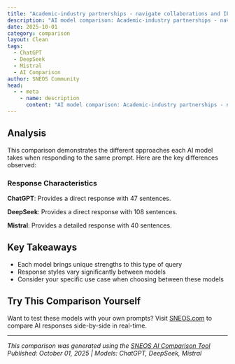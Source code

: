 ```yaml
---
title: "Academic-industry partnerships - navigate collaborations and IP"
description: "AI model comparison: Academic-industry partnerships - navigate collaborations and IP..."
date: 2025-10-01
category: comparison
layout: Clean
tags:
  - ChatGPT
  - DeepSeek
  - Mistral
  - AI Comparison
author: SNEOS Community
head:
  - - meta
    - name: description
      content: "AI model comparison: Academic-industry partnerships - navigate collaborations and IP..."
---
```


<ChatComparison
  title="Academic-industry partnerships - navigate collaborations and IP"
  prompt="Academic-industry partnerships - navigate collaborations and IP"
  :responses='{
    "ChatGPT": "Navigating collaborations and intellectual property (IP) in academic-industry partnerships requires careful planning, clear communication, and well-defined agreements to ensure mutual benefit while protecting interests. Below are key considerations and best practices to effectively manage such partnerships:\n\n### 1. Understand the Objectives and Expectations\n- **Academic Objectives:** Typically include advancing knowledge, publishing research, educating students, and technology transfer.\n- **Industry Objectives:** Often focus on product development, commercialization, gaining a competitive edge, and protecting proprietary information.\n\nAligning these goals upfront helps set a foundation for collaboration.\n\n### 2. Establish Clear Collaboration Agreements\n- **Memorandum of Understanding (MOU):** Defines partnership scope, roles, and responsibilities.\n- **Collaboration Agreement:** Details project milestones, deliverables, timelines, confidentiality, and IP ownership.\n- Ensure that agreements are reviewed by legal experts from both sides.\n\n### 3. Intellectual Property (IP) Considerations\n- **Ownership:** Decide who owns IP created during the collaboration. Options include:\n  - Joint ownership\n  - Ownership by the creator with licensing rights to the partner\n  - Ownership by industry with options for academic use\n- **Inventorship vs. Ownership:** Inventors are individuals who create the invention; ownership is typically assigned to the institution according to employment agreements.\n- **Patent Filing:** Determine which party will be responsible for filing, prosecuting, and maintaining patents.\n- **Licensing:** Define terms under which technology may be licensed, including exclusivity, royalties, and sublicensing rights.\n- **Background IP:** Clearly specify pre-existing IP brought into the project and usage rights.\n- **Confidentiality:** Maintain confidentiality for sensitive information with nondisclosure agreements (NDAs).\n\n### 4. Publication and Confidentiality Balance\n- Academic institutions prioritize publishing results; industry partners may require review periods before publication to protect IP or trade secrets.\n- Include publication review clauses with defined review timelines (e.g., 30-60 days) in agreements.\n- Allow reasonable delays for patent filing before public disclosure.\n\n### 5. Conflict of Interest Management\n- Disclose potential conflicts early.\n- Follow institutional policies to manage or mitigate conflicts related to financial interests or dual roles.\n\n### 6. Funding and Resource Sharing\n- Clarify who funds which aspects of research.\n- Define access to equipment, facilities, and personnel.\n\n### 7. Governance and Communication\n- Set up joint steering committees or project management teams.\n- Hold regular meetings to track progress and address issues.\n\n### 8. Compliance and Ethical Considerations\n- Ensure adherence to institutional, governmental, and funding agency policies.\n- Consider export control laws, data privacy, human subjects, or animal research regulations.\n\n---\n\n### Summary Checklist for Academic-Industry Collaborations:\n\n| Aspect                | Key Point                                            |\n|-----------------------|-----------------------------------------------------|\n| Objectives            | Align goals and expectations from start.            |\n| Agreements            | Draft clear MOUs and collaboration contracts.       |\n| IP Ownership          | Define ownership, inventorship, and licensing terms.|\n| Publication           | Include publication review and confidentiality clauses.|\n| Funding               | Clarify funding responsibilities and resource access.|\n| Conflict of Interest  | Disclose and manage conflicts early.                 |\n| Governance            | Establish joint management and communication plans. |\n| Legal Compliance      | Ensure adherence to relevant laws and policies.     |\n\n---\n\n### Additional Resources\n- **AUTM Licensing Surveys:** For benchmark data on technology transfer practices.\n- **WIPO IP Handbook:** Guidance on intellectual property management.\n- **Institutional Technology Transfer Offices (TTOs):** Act as intermediaries in managing IP and agreements.\n\n---\n\nIf you need, I can help draft sample clauses or templates for collaboration agreements or provide more detailed guidance on IP management strategies.",
    "DeepSeek": "Of course. Navigating academic-industry partnerships is a critical skill for modern researchers and businesses. These collaborations can be incredibly powerful, driving innovation and translating discoveries into real-world impact. However, they are also fraught with potential pitfalls, especially around Intellectual Property (IP).\n\nHere is a comprehensive guide to navigating these collaborations and managing IP.\n\n---\n\n### **Phase 1: The Foundation - Before You Sign Anything**\n\nThis is the most critical phase. A clear understanding and agreement at the start prevents conflicts later.\n\n#### **1. Align Expectations and Goals**\nThe fundamental tension in these partnerships is often a clash of cultures and objectives.\n\n*   **Academic Goals:** Publication, fundamental knowledge, student training, grant funding, academic prestige.\n*   **Industry Goals:** Profitable products/services, speed to market, competitive advantage, solving a specific technical problem.\n\n**Key Questions to Ask:**\n*   **What is the primary deliverable?** (A prototype, a dataset, a proof-of-concept, a trained algorithm?)\n*   **What does success look like for each party?**\n*   **What are the timelines?** (Academic timelines can be flexible; industry deadlines are often rigid).\n*   **How will results be communicated?**\n\n#### **2. Intellectual Property (IP) - The Core Negotiation**\n\nIP is the lifeblood of these partnerships. The goal is not to \u0022win\u0022 the negotiation, but to create a fair framework that incentivizes both parties.\n\n**A. Define the Background IP**\n*   **What it is:** IP that each party brings *to* the partnership.\n*   **Golden Rule:** Each party should retain ownership of their own background IP. The agreement should clearly list it or describe it.\n*   **Importance:** This prevents one party from claiming ownership of the other\u0027s pre-existing technology.\n\n**B. Define the Foreground IP**\n*   **What it is:** IP that is generated *during* the partnership.\n*   **This is the main area of negotiation.** Common models include:\n    *   **University Owns:** Common in fundamental research funded by an unrestricted gift or grant. The company often gets an **option to license** the IP on pre-negotiated terms (e.g., first right of refusal, an exclusive license in a specific field).\n    *   **Company Owns:** Common in highly directed, contract research where the company is funding the work to solve a specific problem. The university will typically charge a much higher fee to account for relinquishing IP rights and may demand a **royalty** on future sales.\n    *   **Joint Ownership:** This can be messy and is often best avoided. If it happens, the agreement **must** define:\n        *   How patent costs will be shared.\n        *   How licensing decisions will be made.\n        *   How royalties will be split.\n        *   What each party can do with the joint IP independently (e.g., can the university use it for non-commercial research? Can the company license it to a competitor?).\n\n**C. Publication Rights**\n*   This is a non-negotiable core value for academia.\n*   **Standard Compromise:** The university retains the right to publish, but agrees to provide the industry partner with a copy of the manuscript for review **at least 30-60 days in advance**.\n*   **The company can request:**\n    *   **Delay of publication** (e.g., 60-90 days) to file a patent.\n    *   **Removal of its confidential information.**\n    *   They generally *cannot* veto a publication indefinitely.\n\n#### **3. The Crucial Document: The Research Agreement**\n\nAll of the above must be codified in a formal **Sponsored Research Agreement (SRA)** or similar contract. Do not proceed on a handshake.\n*   **Key Clauses:**\n    *   **Statement of Work (SOW):** A detailed, technical description of the research.\n    *   **IP Clause:** Defines background, foreground, and ownership.\n    *   **Publication Clause:** As discussed above.\n    *   **Confidentiality Clause:** What information is secret and for how long?\n    *   **Term and Termination:** How long does the project last? What happens if it\u0027s ended early? What are the IP rights upon termination?\n    *   **Payment Schedule:** Clear milestones for funding.\n\n---\n\n### **Phase 2: During the Collaboration - Managing the Relationship**\n\nA good agreement sets the stage, but active management makes the play a success.\n\n#### **1. Communication is Key**\n*   **Assign Point Persons:** Have a primary academic PI and an industry liaison.\n*   **Regular Meetings:** Schedule weekly or bi-weekly check-ins (virtual is fine) to discuss progress, challenges, and next steps.\n*   **Be Transparent:** Share both successes and failures early.\n\n#### **2. Manage the \u0022Two Cultures\u0022**\n*   **Academics:** Understand that your industry partner may not be able to share all their data or long-term strategy due to internal competition. Respect their need for speed and clarity.\n*   **Industry Professionals:** Understand that professors have teaching duties, grant deadlines, and other students. Graduate students are both employees and trainees\u2014their primary goal is to learn and get a degree.\n\n#### **3. Meticulous Record-Keeping**\n*   Use bound, page-numbered lab notebooks.\n*   Have both the student and the PI sign and date key entries.\n*   This is critical for proving inventorship for patent applications.\n\n---\n\n### **Phase 3: Wrapping Up and Looking Forward**\n\n#### **1. Final Reporting and Deliverables**\n*   Ensure all SOW deliverables are met and a final report is submitted.\n*   Have a final meeting to review outcomes against the original goals.\n\n#### **2. Activating the IP Clause**\n*   If foreground IP was generated, now is the time to execute the option or begin license negotiations.\n*   The university\u0027s **Technology Transfer Office (TTO)** will lead this process with the company\u0027s business development or legal team.\n\n#### **3. Plan for the Future**\n*   Was this a successful collaboration? Discuss potential for a follow-on project, a Ph.D. internship, or a longer-term strategic partnership.\n*   Maintain the relationship. The network you build is as valuable as the IP.\n\n---\n\n### **Best Practices Checklist**\n\n| For Academics | For Industry Partners |\n| :--- | :--- |\n| \u2705 **Engage your TTO early.** They are the experts. | \u2705 **Know what you want.** Are you exploring or solving? |\n| \u2705 **Be clear with your team** (students, post-docs) about IP obligations. | \u2705 **Identify the right academic partner.** Look beyond fame to expertise and culture. |\n| \u2705 **Protect your and your students\u0027 right to publish.** | \u2705 **Budget appropriately.** It\u0027s not just the grant; factor in IP costs. |\n| \u2705 **See the bigger picture.** A partnership can lead to student jobs, further funding, and real-world impact. | \u2705 **Assign a dedicated, empowered liaison.** |\n| \u2705 **Document everything meticulously.** | \u2705 **Respect the academic mission.** Don\u0027t fight publication, manage it. |\n\n### **Conclusion**\n\nAcademic-industry partnerships are a powerful engine for innovation. While the negotiation of IP and publication rights can be complex, approaching them with transparency, clear communication, and a well-drafted agreement transforms potential conflict into a productive and rewarding collaboration for both sides. The goal is a win-win: the university advances knowledge and sees its research applied, while the company gains a competitive edge and accesses world-class expertise.",
    "Mistral": "Navigating academic-industry partnerships and managing intellectual property (IP) can be complex but highly rewarding. Here are some steps and best practices to help you through the process:\n\n### 1. **Define Clear Objectives**\n   - **Academic Goals:** Research, publications, student training, and academic recognition.\n   - **Industry Goals:** Product development, market entry, technological advancements, and profitability.\n\n### 2. **Establish a Collaboration Agreement**\n   - **Scope of Work:** Clearly define the project scope, timelines, and deliverables.\n   - **Roles and Responsibilities:** Outline the roles of each party, including who will lead the project, who will provide resources, and who will manage the day-to-day operations.\n   - **Funding and Resources:** Determine the financial contributions from both sides, including funding, equipment, and personnel.\n\n### 3. **Intellectual Property (IP) Management**\n   - **Ownership:** Clearly define who owns the IP generated from the collaboration. This can be joint ownership, exclusive ownership by one party, or a combination.\n   - **Licensing:** Establish terms for licensing the IP, including royalty rates, exclusivity, and territorial rights.\n   - **Publication Rights:** Ensure that academic partners have the right to publish research findings, while industry partners may have the right to review and delay publication for a specified period to protect IP.\n   - **Background IP:** Define how pre-existing IP will be handled and whether it will be shared or licensed.\n\n### 4. **Confidentiality and Non-Disclosure Agreements (NDAs)**\n   - **Confidentiality:** Protect sensitive information shared between partners.\n   - **Non-Disclosure:** Ensure that proprietary information is not disclosed to third parties without consent.\n\n### 5. **Ethical Considerations**\n   - **Conflict of Interest:** Address potential conflicts of interest, especially if academic researchers have financial stakes in the industry partner.\n   - **Ethical Review:** Ensure that the research adheres to ethical guidelines and regulations, including human subjects research and animal testing.\n\n### 6. **Communication and Reporting**\n   - **Regular Meetings:** Schedule regular meetings to discuss progress, address issues, and make necessary adjustments.\n   - **Reporting:** Establish a reporting mechanism to keep all stakeholders informed about the project\u0027s status and outcomes.\n\n### 7. **Risk Management**\n   - **Legal Compliance:** Ensure compliance with all relevant laws and regulations.\n   - **Risk Mitigation:** Identify potential risks and develop strategies to mitigate them, including financial risks, technical risks, and regulatory risks.\n\n### 8. **Exit Strategy**\n   - **Termination Clauses:** Include clauses for terminating the collaboration if necessary, outlining the conditions and consequences.\n   - **Dispute Resolution:** Establish a mechanism for resolving disputes, such as mediation or arbitration.\n\n### 9. **Post-Collaboration Activities**\n   - **Follow-Up:** Plan for follow-up activities, such as further research, commercialization, or additional collaborations.\n   - **Evaluation:** Conduct a post-collaboration evaluation to assess the success of the partnership and identify areas for improvement.\n\n### 10. **Legal and Administrative Support**\n   - **Legal Counsel:** Engage legal counsel to draft and review agreements, ensuring they are legally sound and enforceable.\n   - **Administrative Support:** Utilize administrative support from both institutions to manage logistics, compliance, and reporting.\n\n### Best Practices\n- **Transparency:** Maintain transparency in all communications and agreements.\n- **Flexibility:** Be flexible and open to adjustments as the project evolves.\n- **Mutual Benefit:** Ensure that the collaboration benefits both parties, fostering a long-term relationship.\n- **Documentation:** Keep thorough documentation of all agreements, communications, and decisions.\n\nBy following these steps and best practices, you can navigate academic-industry partnerships effectively and manage IP in a way that benefits both parties."
  }'
  published-date="12:31"
/>

## Analysis

This comparison demonstrates the different approaches each AI model takes when responding to the same prompt. Here are the key differences observed:

### Response Characteristics

**ChatGPT**: Provides a direct response with 47 sentences. 

**DeepSeek**: Provides a direct response with 108 sentences. 

**Mistral**: Provides a detailed response with 40 sentences. 

## Key Takeaways

- Each model brings unique strengths to this type of query
- Response styles vary significantly between models
- Consider your specific use case when choosing between these models

## Try This Comparison Yourself

Want to test these models with your own prompts? Visit [SNEOS.com](https://sneos.com) to compare AI responses side-by-side in real-time.

---

*This comparison was generated using the [SNEOS AI Comparison Tool](https://sneos.com)*
*Published: October 01, 2025 | Models: ChatGPT, DeepSeek, Mistral*
